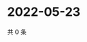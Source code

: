 # 2022-05-23

共 0 条

<!-- BEGIN WEIBO -->
<!-- 最后更新时间 Mon May 23 2022 13:21:55 GMT+0800 (China Standard Time) -->

<!-- END WEIBO -->
